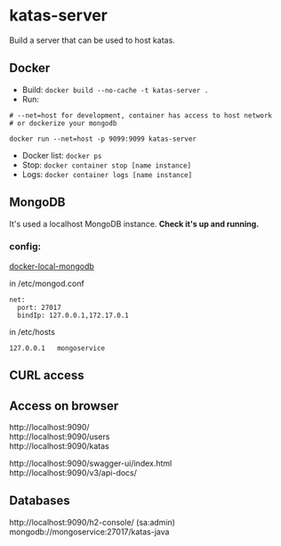 # katas-server

Build a server that can be used to host katas.

## Docker

* Build: `docker build --no-cache -t katas-server .`
* Run:
```
# --net=host for development, container has access to host network
# or dockerize your mongodb

docker run --net=host -p 9099:9099 katas-server
```
* Docker list: `docker ps`
* Stop: `docker container stop [name instance] `
* Logs: `docker container logs [name instance]`

## MongoDB
It's used a localhost MongoDB instance. **Check it's up and running.**


### config:
[docker-local-mongodb](https://tsmx.net/docker-local-mongodb/)

in /etc/mongod.conf

```
net:
  port: 27017
  bindIp: 127.0.0.1,172.17.0.1
```

in /etc/hosts
```
127.0.0.1	mongoservice
```

## CURL access


## Access on browser
http://localhost:9090/ <br>
http://localhost:9090/users <br>
http://localhost:9090/katas <br>

http://localhost:9090/swagger-ui/index.html <br>
http://localhost:9090/v3/api-docs/

## Databases

http://localhost:9090/h2-console/ (sa:admin) <br>
mongodb://mongoservice:27017/katas-java
